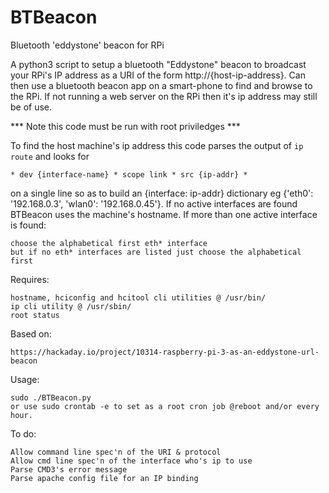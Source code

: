 # BTBeacon
Bluetooth 'eddystone' beacon for RPi

A python3 script to setup a bluetooth "Eddystone" beacon to broadcast your RPi's IP
address as a URI of the form http://{host-ip-address}.
Can then use a bluetooth beacon app on a smart-phone to find and browse to the RPi.
If not running a web server on the RPi then it's ip address may still be of use.

*** Note this code must be run with root priviledges ***

To find the host machine's ip address this code parses the output of `ip route` and looks for
  
	* dev {interface-name} * scope link * src {ip-addr} *

on a single line so as to build an {interface: ip-addr} dictionary eg {'eth0': '192.168.0.3', 'wlan0': '192.168.0.45'}.
If no active interfaces are found BTBeacon uses the machine's hostname.
If more than one active interface is found:
  
	choose the alphabetical first eth* interface
	but if no eth* interfaces are listed just choose the alphabetical first


Requires:
 
	hostname, hciconfig and hcitool cli utilities @ /usr/bin/
	ip cli utility @ /usr/sbin/
	root status

Based on:

	https://hackaday.io/project/10314-raspberry-pi-3-as-an-eddystone-url-beacon


Usage:
 
	sudo ./BTBeacon.py
	or use sudo crontab -e to set as a root cron job @reboot and/or every hour.


To do:
 
	Allow command line spec'n of the URI & protocol
	Allow cmd line spec'n of the interface who's ip to use
	Parse CMD3's error message 
	Parse apache config file for an IP binding


